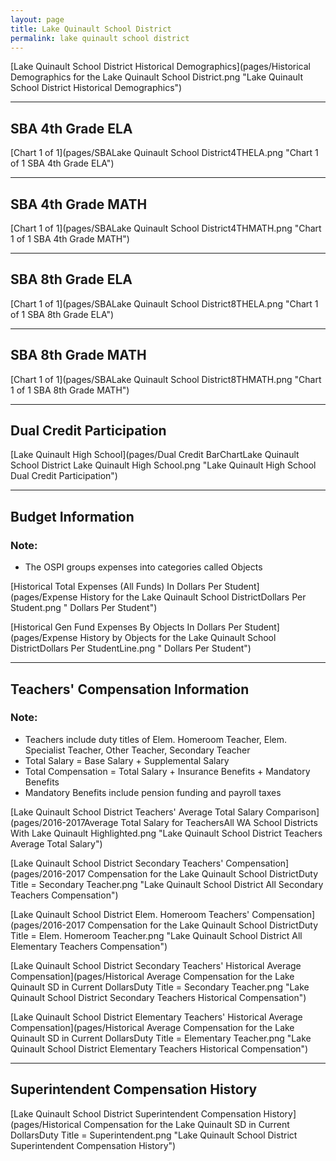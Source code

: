 ```yaml
---
layout: page
title: Lake Quinault School District
permalink: lake quinault school district
---
```



[Lake Quinault School District Historical Demographics](pages/Historical Demographics for the Lake Quinault School District.png "Lake Quinault School District Historical Demographics")

___

## SBA 4th Grade ELA

[Chart 1 of 1](pages/SBALake Quinault School District4THELA.png "Chart 1 of 1 SBA 4th Grade ELA")


___

## SBA 4th Grade MATH

[Chart 1 of 1](pages/SBALake Quinault School District4THMATH.png "Chart 1 of 1 SBA 4th Grade MATH")


___

## SBA 8th Grade ELA

[Chart 1 of 1](pages/SBALake Quinault School District8THELA.png "Chart 1 of 1 SBA 8th Grade ELA")


___

## SBA 8th Grade MATH

[Chart 1 of 1](pages/SBALake Quinault School District8THMATH.png "Chart 1 of 1 SBA 8th Grade MATH")


___

## Dual Credit Participation

[Lake Quinault High School](pages/Dual Credit BarChartLake Quinault School District Lake Quinault High School.png "Lake Quinault High School Dual Credit Participation")


___

## Budget Information
### Note:
- The OSPI groups expenses into categories called Objects

[Historical Total Expenses (All Funds) In Dollars Per Student](pages/Expense History for the Lake Quinault School DistrictDollars Per Student.png " Dollars Per Student")

[Historical Gen Fund Expenses By Objects In Dollars Per Student](pages/Expense History by Objects for the Lake Quinault School DistrictDollars Per StudentLine.png " Dollars Per Student")


___

## Teachers' Compensation Information
### Note:
- Teachers include duty titles of Elem. Homeroom Teacher, Elem. Specialist Teacher, Other Teacher, Secondary Teacher
- Total Salary = Base Salary + Supplemental Salary
- Total Compensation = Total Salary + Insurance Benefits + Mandatory Benefits
- Mandatory Benefits include pension funding and payroll taxes

[Lake Quinault School District Teachers' Average Total Salary Comparison](pages/2016-2017Average Total Salary for TeachersAll WA School Districts With Lake Quinault Highlighted.png "Lake Quinault School District Teachers Average Total Salary")

[Lake Quinault School District Secondary Teachers' Compensation](pages/2016-2017 Compensation for the Lake Quinault School DistrictDuty Title = Secondary Teacher.png "Lake Quinault School District All Secondary Teachers Compensation")

[Lake Quinault School District Elem. Homeroom Teachers' Compensation](pages/2016-2017 Compensation for the Lake Quinault School DistrictDuty Title = Elem. Homeroom Teacher.png "Lake Quinault School District All Elementary Teachers Compensation")

[Lake Quinault School District Secondary Teachers' Historical Average Compensation](pages/Historical Average Compensation for the Lake Quinault SD in Current DollarsDuty Title = Secondary Teacher.png "Lake Quinault School District Secondary Teachers Historical Compensation")

[Lake Quinault School District Elementary Teachers' Historical Average Compensation](pages/Historical Average Compensation for the Lake Quinault SD in Current DollarsDuty Title = Elementary Teacher.png "Lake Quinault School District Elementary Teachers Historical Compensation")


___

## Superintendent Compensation History

[Lake Quinault School District Superintendent Compensation History](pages/Historical Compensation for the Lake Quinault SD in Current DollarsDuty Title = Superintendent.png "Lake Quinault School District Superintendent Compensation History")

